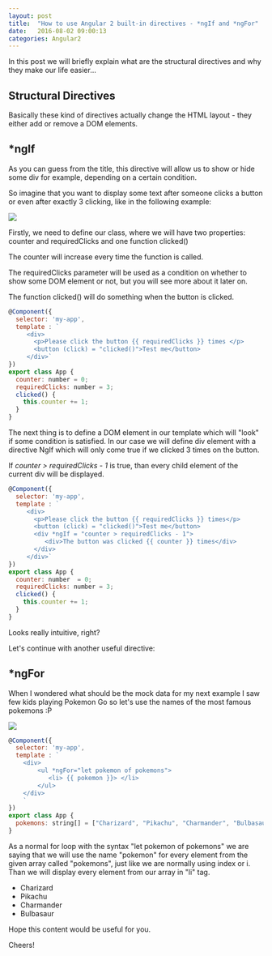 ```yaml
---
layout: post
title:  "How to use Angular 2 built-in directives - *ngIf and *ngFor"
date:   2016-08-02 09:00:13
categories: Angular2
---
```


In this post we will briefly explain what are the structural directives and why they make our life easier...

## Structural Directives

Basically these kind of directives actually change the HTML layout - they either add or remove a DOM elements.

## *ngIf

As you can guess from the title, this directive will allow us to show or hide some div for example, depending on a certain condition.

So imagine that you want to display some text after someone clicks a button or even after exactly 3 clicking, like in the following example:

<img src="{{ site.baseurl }}/images/2016-08-02_17-20-16.gif">




Firstly, we need to define our class, where we will have two properties: counter and requiredClicks and one function clicked()

The counter will increase every time the function is called.

The requiredClicks parameter will be used as a condition on whether to show some DOM element or not, but you will see more about it later on.

The function clicked() will do something when the button is clicked.

~~~ js
@Component({
  selector: 'my-app',
  template : `
     <div>
       <p>Please click the button {{ requiredClicks }} times </p>
       <button (click) = "clicked()">Test me</button>
     </div>`
})
export class App {
  counter: number = 0;
  requiredClicks: number = 3;
  clicked() {
    this.counter += 1;
  }
}
~~~

The next thing is to define a DOM element in our template which will "look" if some condition is satisfied. In our case we will define div element with a directive NgIf which will only come true if we clicked 3 times on the button.

If *counter > requiredClicks - 1* is true, than every child element of the current div will be displayed.

~~~ js
@Component({
  selector: 'my-app',
  template : `
     <div>
       <p>Please click the button {{ requiredClicks }} times</p>
       <button (click) = "clicked()">Test me</button>
       <div *ngIf = "counter > requiredClicks - 1">
          <div>The button was clicked {{ counter }} times</div>
       </div>
     </div>`
})
export class App {
  counter: number  = 0;
  requiredClicks: number = 3;
  clicked() {
    this.counter += 1;
  }
}
~~~

Looks really intuitive, right?

Let's continue with another useful directive:

## *ngFor

When I wondered what should be the mock data for my next example I saw few kids playing Pokemon Go so let's use the names of the most famous pokemons :P

<img src="{{ site.baseurl }}/images/Capture.jpg">

~~~ js
@Component({
  selector: 'my-app',
  template : `
	<div>
	    <ul *ngFor="let pokemon of pokemons">
	       <li> {{ pokemon }}> </li>
	    </ul>
	</div>
	`
})
export class App {
  pokemons: string[] = ["Charizard", "Pikachu", "Charmander", "Bulbasaur"];
}
~~~

As a normal for loop with the syntax "let pokemon of pokemons" we are saying that we will use the name "pokemon" for every element from the given array called "pokemons", just like we are normally using index or i. Than we will display every element from our array in "li" tag.

* Charizard
* Pikachu
* Charmander
* Bulbasaur

Hope this content would be useful for you.

Cheers!